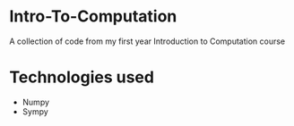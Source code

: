 # Intro-To-Computation
A collection of code from my first year Introduction to Computation course


<h1>Technologies used</h1>
<ul>
  <li>Numpy</li>
  <li>Sympy</li>
</ul>